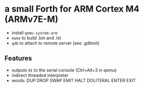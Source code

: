 # a small Forth for ARM Cortex M4 (ARMv7E-M)

- install `qemu-system-arm`
- `make` to build .bin and .lst
- `gdb` to attach to remote server (see .gdbinit)

## Features

- outputs `HI` to the serial console (Ctrl+Alt+3 in qemu)
- indirect threaded interpreter
- words: DUP DROP SWAP EMIT HALT DOLITERAL ENTER EXIT
